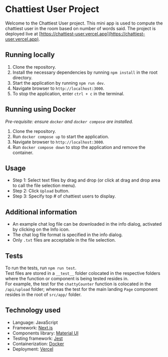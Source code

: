 # Chattiest User Project

Welcome to the Chattiest User project. This mini app is used to compute the chattiest user in the room based on number of words said. The project is deployed live at [https://chattiest-user.vercel.app](https://chattiest-user.vercel.app).

## Running locally

1. Clone the repository.
2. Install the necessary dependencies by running `npm install` in the root directory.
3. Start the application by running `npm run dev`.
4. Navigate browser to `http://localhost:3000`.
5. To stop the application, enter `ctrl + c` in the terminal.

## Running using Docker

_Pre-requisite: ensure `docker` and `docker compose` are installed._

1. Clone the repository.
2. Run `docker compose up` to start the application.
3. Navigate browser to `http://localhost:3000`.
4. Run `docker compose down` to stop the application and remove the container.

## Usage

- Step 1: Select text files by drag and drop (or click at drag and drop area to call the file selection menu).
- Step 2: Click `Upload` button.
- Step 3: Specify top # of chattiest users to display.

## Additional information

- An example chat log file can be downloaded in the info dialog, activated by clicking on the Info icon.
- The chat log file format is specified in the info dialog.
- Only `.txt` files are acceptable in the file selection.

## Tests

To run the tests, run `npm run test`.  
Test files are stored in a `__test__` folder colocated in the respective folders where the function or component is being tested resides in.  
For example, the test for the `chattyCounter` function is colocated in the `/api/upload` folder; whereas the test for the main landing `Page` component resides in the root of `src/app/` folder.

## Technology used

- Language: JavaScript
- Framework: [Next.js](https://nextjs.org/)
- Components library: [Material UI](https://mui.com/)
- Testing framework: [Jest](https://jestjs.io/)
- Containerization: [Docker](https://www.docker.com/)
- Deployment: [Vercel](https://vercel.com/)
